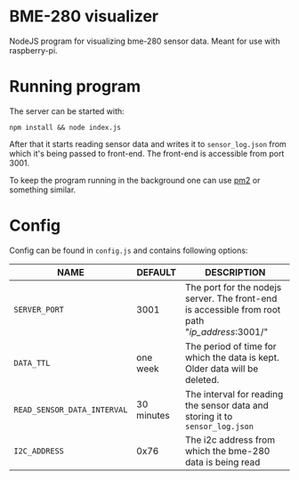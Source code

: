 # BME-280 visualizer

NodeJS program for visualizing bme-280 sensor data. Meant for use with raspberry-pi.

# Running program

The server can be started with:

```
npm install && node index.js
```

After that it starts reading sensor data and writes it to `sensor_log.json` from which it's being passed to front-end. The front-end is accessible from port 3001.

To keep the program running in the background one can use [pm2](https://pm2.keymetrics.io/docs/usage/quick-start/) or something similar.

# Config

Config can be found in `config.js` and contains following options:

| NAME                        | DEFAULT    | DESCRIPTION                                                                    |
| --------------------------- | ---------- | ------------------------------------------------------------------------------ |
| `SERVER_PORT`               | 3001       | The port for the nodejs server. The front-end is accessible from root path "*ip_address*:3001/" |
| `DATA_TTL`                  | one week   | The period of time for which the data is kept. Older data will be deleted.     |
| `READ_SENSOR_DATA_INTERVAL` | 30 minutes | The interval for reading the sensor data and storing it to `sensor_log.json`   |
| `I2C_ADDRESS`                 | 0x76       | The i2c address from which the bme-280 data is being read                      |
